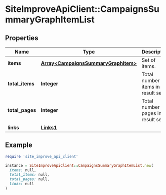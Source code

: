 # SiteImproveApiClient::CampaignsSummaryGraphItemList

## Properties

| Name | Type | Description | Notes |
| ---- | ---- | ----------- | ----- |
| **items** | [**Array&lt;CampaignsSummaryGraphItem&gt;**](CampaignsSummaryGraphItem.md) | Set of items. |  |
| **total_items** | **Integer** | Total number of items in result set. |  |
| **total_pages** | **Integer** | Total number of pages in result set. |  |
| **links** | [**Links1**](Links1.md) |  | [optional] |

## Example

```ruby
require 'site_improve_api_client'

instance = SiteImproveApiClient::CampaignsSummaryGraphItemList.new(
  items: null,
  total_items: null,
  total_pages: null,
  links: null
)
```

